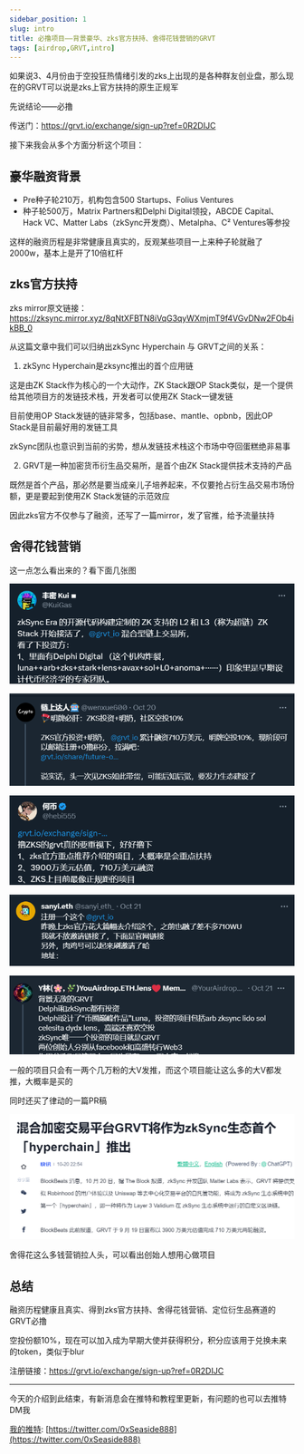 ```yaml
---
sidebar_position: 1
slug: intro
title: 必撸项目——背景豪华、zks官方扶持、舍得花钱营销的GRVT
tags: [airdrop,GRVT,intro]
---
```


如果说3、4月份由于空投狂热情绪引发的zks上出现的是各种群友创业盘，那么现在的GRVT可以说是zks上官方扶持的原生正规军

先说结论——必撸

传送门：https://grvt.io/exchange/sign-up?ref=0R2DIJC

接下来我会从多个方面分析这个项目：

## 豪华融资背景

- Pre种子轮210万，机构包含500 Startups、Folius Ventures
- 种子轮500万，Matrix Partners和Delphi Digital领投，ABCDE Capital、Hack VC、Matter Labs（zkSync开发商）、Metalpha、C² Ventures等参投

这样的融资历程是非常健康且真实的，反观某些项目一上来种子轮就融了2000w，基本上是开了10倍杠杆

## zks官方扶持

zks mirror原文链接：https://zksync.mirror.xyz/8qNtXFBTN8iVqG3qyWXmjmT9f4VGvDNw2FOb4ikBB_0

从这篇文章中我们可以归纳出zkSync Hyperchain 与 GRVT之间的关系：

1. zkSync Hyperchain是zksync推出的首个应用链

这是由ZK Stack作为核心的一个大动作，ZK Stack跟OP Stack类似，是一个提供给其他项目方的发链技术栈，开发者可以使用ZK Stack一键发链

目前使用OP Stack发链的链非常多，包括base、mantle、opbnb，因此OP Stack是目前最好用的发链工具

zkSync团队也意识到当前的劣势，想从发链技术栈这个市场中夺回蛋糕绝非易事

2. GRVT是一种加密货币衍生品交易所，是首个由ZK Stack提供技术支持的产品

既然是首个产品，那必然是要当成亲儿子培养起来，不仅要抢占衍生品交易市场份额，更是要起到使用ZK Stack发链的示范效应

因此zks官方不仅参与了融资，还写了一篇mirror，发了官推，给予流量扶持

## 舍得花钱营销

这一点怎么看出来的？看下面几张图

![GRVT](./img/1.jpg)

![GRVT](./img/2.jpg)

![GRVT](./img/3.jpg)

![GRVT](./img/4.jpg)

![GRVT](./img/5.jpg)

一般的项目只会有一两个几万粉的大V发推，而这个项目能让这么多的大V都发推，大概率是买的

同时还买了律动的一篇PR稿

![GRVT](./img/6.jpg)

舍得花这么多钱营销拉人头，可以看出创始人想用心做项目

## 总结

融资历程健康且真实、得到zks官方扶持、舍得花钱营销、定位衍生品赛道的GRVT必撸

空投份额10%，现在可以加入成为早期大使并获得积分，积分应该用于兑换未来的token，类似于blur

注册链接：https://grvt.io/exchange/sign-up?ref=0R2DIJC

-----

今天的介绍到此结束，有新消息会在推特和教程里更新，有问题的也可以去推特DM我

[我的推特](https://twitter.com/0xSeaside888): [https://twitter.com/0xSeaside888](https://twitter.com/0xSeaside888)